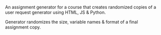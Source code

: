 An assignment generator for a course that creates randomized copies of a user request generator using HTML, JS & Python.

Generator randomizes the size, variable names & format of a final assignment copy. 
